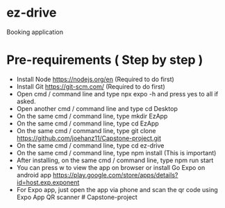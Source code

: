 # ez-drive
Booking application


# Pre-requirements ( Step by step )
- Install Node https://nodejs.org/en (Required to do first)
- Install Git https://git-scm.com/ (Required to do first)
- Open cmd / command line and type npx expo -h and press yes to all if asked.
- Open another cmd / command line and type cd Desktop
- On the same cmd / command line, type mkdir EzApp
- On the same cmd / command line, type cd EzApp
- On the same cmd / command line, type git clone https://github.com/joehanz11/Capstone-project.git
- On the same cmd / command line, type cd ez-drive
- On the same cmd / command line, type npm install (This is important)
- After installing, on the same cmd / command line, type npm run start
- You can press w to view the app on browser or install Go Expo on android app https://play.google.com/store/apps/details?id=host.exp.exponent
- For Expo app, just open the app via phone and scan the qr code using Expo App QR scanner
#   C a p s t o n e - p r o j e c t 
 
 
